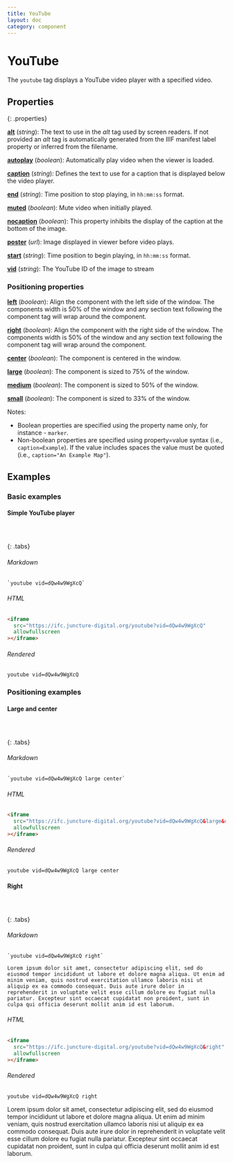 ```yaml
---
title: YouTube
layout: doc
category: component
---
```


# YouTube

The `youtube` tag displays a YouTube video player with a specified video.

## Properties
{: .properties}

**[alt](#basic-examples)** (_string_):  The text to use in the _alt_ tag used by screen readers.  If not provided an _alt_ tag is automatically generated from the IIIF manifest label property or inferred from the filename.

**[autoplay](#basic-example)** (_boolean_):  Automatically play video when the viewer is loaded.

**[caption](#basic-example)** (_string_): Defines the text to use for a caption that is displayed below the video player.

**[end](#basic-example)** (_string_):  Time position to stop playing, in `hh:mm:ss` format.

**[muted](#basic-example)** (_boolean_):  Mute video when initially played.

**[nocaption](#basic-examples)** (_boolean_):  This property inhibits the display of the caption at the bottom of the image.

**[poster](#basic-example)** (_url_):  Image displayed in viewer before video plays.

**[start](#basic-example)** (_string_):  Time position to begin playing, in `hh:mm:ss` format.

**[vid](#basic-example)** (_string_):  The YouTube ID of the image to stream

### Positioning properties

**[left](#positioning-examples)** (_boolean_):  Align the component with the left side of the window.  The components width is 50% of the window and any section text following the component tag will wrap around the component.

**[right](#positioning-examples)** (_boolean_):  Align the component with the right side of the window.  The components width is 50% of the window and any section text following the component tag will wrap around the component.

**[center](#positioning-examples)** (_boolean_):  The component is centered in the window.

**[large](#positioning-examples)** (_boolean_):  The component is sized to 75% of the window.

**[medium](#positioning-examples)** (_boolean_):  The component is sized to 50% of the window.

**[small](#positioning-examples)** (_boolean_):  The component is sized to 33% of the window.


Notes:
- Boolean properties are specified using the property name only, for instance - `marker`.
- Non-boolean properties are specified using property=value syntax (i.e., `caption=Example`).  If the value includes spaces the value must be quoted (i.e., `caption="An Example Map"`).


## Examples

### Basic examples

#### Simple YouTube player

##### &nbsp;
{: .tabs}

###### Markdown

```markup
`youtube vid=dQw4w9WgXcQ`
```

###### HTML

```html
<iframe
  src="https://ifc.juncture-digital.org/youtube?vid=dQw4w9WgXcQ"
  allowfullscreen
></iframe>
```

###### Rendered

`youtube vid=dQw4w9WgXcQ`

### Positioning examples

#### Large and center

##### &nbsp;
{: .tabs}

###### Markdown

```markup
`youtube vid=dQw4w9WgXcQ large center`
```

###### HTML

```html
<iframe
  src="https://ifc.juncture-digital.org/youtube?vid=dQw4w9WgXcQ&large&center"
  allowfullscreen
></iframe>
```

###### Rendered

`youtube vid=dQw4w9WgXcQ large center`


#### Right

##### &nbsp;
{: .tabs}

###### Markdown

```markup
`youtube vid=dQw4w9WgXcQ right`

Lorem ipsum dolor sit amet, consectetur adipiscing elit, sed do eiusmod tempor incididunt ut labore et dolore magna aliqua. Ut enim ad minim veniam, quis nostrud exercitation ullamco laboris nisi ut aliquip ex ea commodo consequat. Duis aute irure dolor in reprehenderit in voluptate velit esse cillum dolore eu fugiat nulla pariatur. Excepteur sint occaecat cupidatat non proident, sunt in culpa qui officia deserunt mollit anim id est laborum.
```

###### HTML

```html
<iframe
  src="https://ifc.juncture-digital.org/youtube?vid=dQw4w9WgXcQ&right"
  allowfullscreen
></iframe>
```

###### Rendered

`youtube vid=dQw4w9WgXcQ right`

Lorem ipsum dolor sit amet, consectetur adipiscing elit, sed do eiusmod tempor incididunt ut labore et dolore magna aliqua. Ut enim ad minim veniam, quis nostrud exercitation ullamco laboris nisi ut aliquip ex ea commodo consequat. Duis aute irure dolor in reprehenderit in voluptate velit esse cillum dolore eu fugiat nulla pariatur. Excepteur sint occaecat cupidatat non proident, sunt in culpa qui officia deserunt mollit anim id est laborum.
